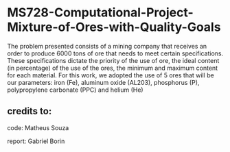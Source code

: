 # MS728-Computational-Project-Mixture-of-Ores-with-Quality-Goals
The problem presented consists of a mining company that receives an order to produce 6000 tons of ore that needs to meet certain specifications.
These specifications dictate the priority of the use of ore, the ideal content (in percentage) of the use of the ores, the minimum and maximum content for each material.
For this work, we adopted the use of 5 ores that will be our parameters: iron (Fe), aluminum oxide (AL203), phosphorus (P), polypropylene carbonate (PPC) and helium (He) 

## credits to:

code: Matheus Souza

report: Gabriel Borin
